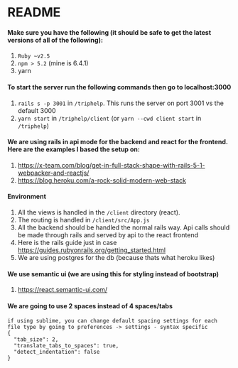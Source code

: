 # README

#### Make sure you have the following (it should be safe to get the latest versions of all of the following):
1. `Ruby ~v2.5`
2. `npm > 5.2` (mine is 6.4.1)
3. yarn

#### To start the server run the following commands then go to localhost:3000
1. `rails s -p 3001` in `/triphelp`. This runs the server on port 3001 vs the default 3000
2. `yarn start` in `/triphelp/client` (or `yarn --cwd client start` in `/triphelp`)

#### We are using rails in api mode for the backend and react for the frontend. Here are the examples I based the setup on:
1. <https://x-team.com/blog/get-in-full-stack-shape-with-rails-5-1-webpacker-and-reactjs/>
2. <https://blog.heroku.com/a-rock-solid-modern-web-stack>

#### Environment
1. All the views is handled in the `/client` directory (react). 
2. The routing is handled in `/client/src/App.js`
3. All the backend should be handled the normal rails way. Api calls should be made through rails and served by api to the react frontend
4. Here is the rails guide just in case <https://guides.rubyonrails.org/getting_started.html>
5. We are using postgres for the db (because thats what heroku likes)

#### We use semantic ui (we are using this for styling instead of bootstrap)
1. https://react.semantic-ui.com/

#### We are going to use 2 spaces instead of 4 spaces/tabs
```
if using sublime, you can change default spacing settings for each file type by going to preferences -> settings - syntax specific
{
  "tab_size": 2,
  "translate_tabs_to_spaces": true,
  "detect_indentation": false
}
```
